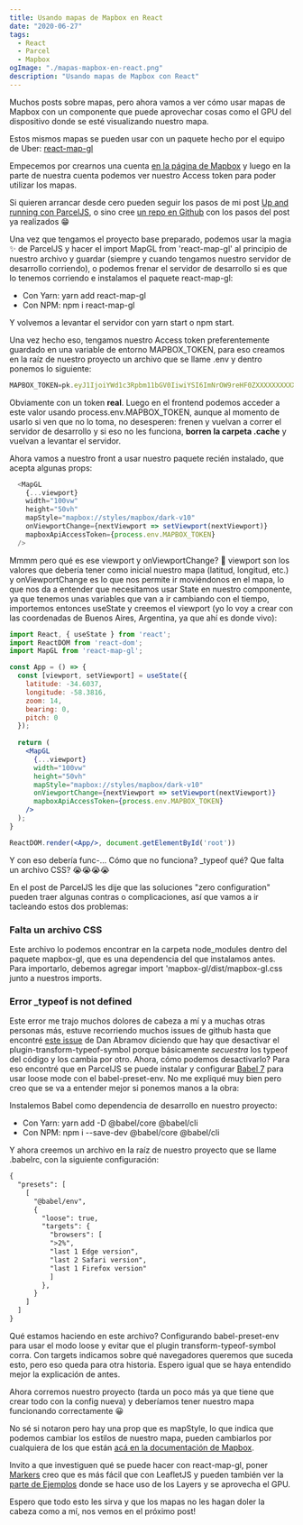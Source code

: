 ```yaml
---
title: Usando mapas de Mapbox en React
date: "2020-06-27"
tags:
  - React
  - Parcel
  - Mapbox
ogImage: "./mapas-mapbox-en-react.png"
description: "Usando mapas de Mapbox con React"
---
```


Muchos posts sobre mapas, pero ahora vamos a ver cómo usar mapas de Mapbox con un componente que puede aprovechar cosas como el GPU
del dispositivo donde se esté visualizando nuestro mapa.

Estos mismos mapas se pueden usar con un paquete hecho por el equipo de Uber: [react-map-gl](https://visgl.github.io/react-map-gl/)

Empecemos por crearnos una cuenta [en la página de Mapbox](https://www.mapbox.com) y luego en la parte de nuestra cuenta 
podemos ver nuestro Access token para poder utilizar los mapas.

Si quieren arrancar desde cero pueden seguir los pasos de mi post [Up and running con ParcelJS](/posts/up-and-running-con-parceljs/), o sino 
cree [un repo en Github](https://github.com/agustinmulet/minimal-parcel-react) con los pasos del post ya realizados 😁

Una vez que tengamos el proyecto base preparado, podemos usar la magia ✨ de ParcelJS y hacer el <inline-code>import MapGL from 'react-map-gl'</inline-code> al principio 
de nuestro archivo y guardar (siempre y cuando tengamos nuestro servidor de desarrollo corriendo), o podemos frenar el servidor de desarrollo si es que 
lo tenemos corriendo e instalamos el paquete <inline-code>react-map-gl</inline-code>:

- Con Yarn: <inline-code>yarn add react-map-gl</inline-code>
- Con NPM: <inline-code>npm i react-map-gl</inline-code>

Y volvemos a levantar el servidor con <inline-code>yarn start</inline-code> o <inline-code>npm start</inline-code>.

Una vez hecho eso, tengamos nuestro Access token preferentemente guardado en una variable de entorno <inline-code>MAPBOX\_TOKEN</inline-code>, para eso creamos en la raíz de nuestro 
proyecto un archivo que se llame <inline-code>.env</inline-code> y dentro ponemos lo siguiente: 

```js
MAPBOX_TOKEN=pk.eyJ1IjoiYWd1c3Rpbm11bGV0IiwiYSI6ImNrOW9reHF0ZXXXXXXXXXXXXXXXXXXXXXXXXX
```

Obviamente con un token **real**. Luego en el frontend podemos acceder a este valor usando <inline-code>process.env.MAPBOX\_TOKEN</inline-code>, aunque al momento de usarlo si ven que 
no lo toma, no desesperen: frenen y vuelvan a correr el servidor de desarrollo y si eso no les funciona, **borren la carpeta <inline-code>.cache</inline-code>** y vuelvan a levantar el servidor.

Ahora vamos a nuestro front a usar nuestro paquete recién instalado, que acepta algunas props:

```js
  <MapGL
    {...viewport}
    width="100vw"
    height="50vh"
    mapStyle="mapbox://styles/mapbox/dark-v10"
    onViewportChange={nextViewport => setViewport(nextViewport)}
    mapboxApiAccessToken={process.env.MAPBOX_TOKEN}
  />
```

Mmmm pero qué es ese viewport y onViewportChange? 🤔 viewport son los valores que debería tener como inicial nuestro mapa (latitud, longitud, etc.) y onViewportChange 
es lo que nos permite ir moviéndonos en el mapa, lo que nos da a entender que necesitamos usar State en nuestro componente, ya que tenemos unas variables que van a 
ir cambiando con el tiempo, importemos entonces <inline-code>useState</inline-code> y creemos el viewport (yo lo voy a crear con las coordenadas de Buenos Aires, Argentina, ya que 
ahí es donde vivo):

```jsx
import React, { useState } from 'react';
import ReactDOM from 'react-dom';
import MapGL from 'react-map-gl';

const App = () => {
  const [viewport, setViewport] = useState({
    latitude: -34.6037,
    longitude: -58.3816,
    zoom: 14,
    bearing: 0,
    pitch: 0
  });
    
  return (
    <MapGL
      {...viewport}
      width="100vw"
      height="50vh"
      mapStyle="mapbox://styles/mapbox/dark-v10"
      onViewportChange={nextViewport => setViewport(nextViewport)}
      mapboxApiAccessToken={process.env.MAPBOX_TOKEN}
    />
  );
}

ReactDOM.render(<App/>, document.getElementById('root'))
```

Y con eso debería func-... Cómo que no funciona? <inline-code>\_typeof</inline-code> qué? Que falta un archivo CSS? 😭😭😭😭

En el post de ParcelJS les dije que las soluciones "zero configuration" pueden traer algunas contras o complicaciones, así que vamos a ir tacleando estos dos problemas:

### Falta un archivo CSS 

Este archivo lo podemos encontrar en la carpeta <inline-code>node_modules</inline-code> dentro del paquete <inline-code>mapbox-gl</inline-code>, que es una dependencia del que instalamos antes. 
Para importarlo, debemos agregar <inline-code>import 'mapbox-gl/dist/mapbox-gl.css</inline-code> junto a nuestros imports.

### Error _typeof is not defined

Este error me trajo muchos dolores de cabeza a mí y a muchas otras personas más, estuve recorriendo muchos issues de github hasta que encontré [este issue](https://github.com/facebook/create-react-app/issues/5277)
de Dan Abramov diciendo que hay que desactivar el <inline-code>plugin-transform-typeof-symbol</inline-code> porque básicamente _secuestra_ los <inline-code>typeof</inline-code> del código y los cambia por otro.
Ahora, cómo podemos desactivarlo? Para eso encontré que en ParcelJS se puede instalar y configurar [Babel 7](https://babeljs.io/docs/en/v7-migration#babel-preset-env) 
para usar <inline-code>loose</inline-code> mode con el <inline-code>babel-preset-env</inline-code>. No me expliqué muy bien pero creo que se va a entender mejor si ponemos manos a la obra:

Instalemos Babel como dependencia de desarrollo en nuestro proyecto:

- Con Yarn: <inline-code>yarn add -D @babel/core @babel/cli</inline-code>
- Con NPM: <inline-code>npm i --save-dev @babel/core @babel/cli</inline-code>

Y ahora creemos un archivo en la raíz de nuestro proyecto que se llame <inline-code>.babelrc</inline-code>, con la siguiente configuración:

```md
{
  "presets": [
    [
      "@babel/env", 
      {
        "loose": true,
        "targets": {
          "browsers": [
          ">2%",
          "last 1 Edge version",
          "last 2 Safari version",
          "last 1 Firefox version"
          ]
        },
      }
    ]
  ]
}
```

Qué estamos haciendo en este archivo? Configurando <inline-code>babel-preset-env</inline-code> para usar el modo <inline-code>loose</inline-code> y evitar que el plugin <inline-code>transform-typeof-symbol</inline-code> corra. Con 
<inline-code>targets</inline-code> indicamos sobre qué navegadores queremos que suceda esto, pero eso queda para otra historia. Espero igual que se haya entendido mejor la explicación de antes.

Ahora corremos nuestro proyecto (tarda un poco más ya que tiene que crear todo con la config nueva) y deberíamos tener nuestro mapa funcionando correctamente 😀

No sé si notaron pero hay una prop que es <inline-code>mapStyle</inline-code>, lo que indica que podemos cambiar los estilos de nuestro mapa, pueden cambiarlos por cualquiera de los que 
están [acá en la documentación de Mapbox](https://docs.mapbox.com/api/maps/?q=marker&size=n_10_n#styles).

Invito a que investiguen qué se puede hacer con <inline-code>react-map-gl</inline-code>, poner [Markers](https://visgl.github.io/react-map-gl/docs/api-reference/marker) creo que es más fácil que 
con LeafletJS y pueden también ver la [parte de Ejemplos](https://visgl.github.io/react-map-gl/examples) donde se hace uso de los Layers y se aprovecha el GPU.

Espero que todo esto les sirva y que los mapas no les hagan doler la cabeza como a mí, nos vemos en el próximo post!